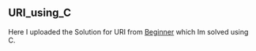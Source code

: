 <h2>URI_using_C</h2>
<p>Here I uploaded the Solution for URI from <a href="https://www.urionlinejudge.com.br/judge/en/problems/index/1">Beginner</a> which Im solved using C.</p>
